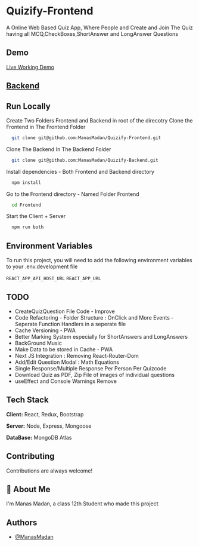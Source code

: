 # Quizify-Frontend

A Online Web Based Quiz App, Where People and Create and Join The Quiz having all MCQ,CheckBoxes,ShortAnswer and LongAnswer Questions

## Demo

[Live Working Demo](https://quizify-manas.netlify.app/)

## [Backend](https://github.com/ManasMadan/Quizify-Backend)

## Run Locally

Create Two Folders Frontend and Backend in root of the direcotry
Clone the Frontend in The Frontend Folder

```bash
  git clone git@github.com:ManasMadan/Quizify-Frontend.git
```

Clone The Backend In The Backend Folder

```bash
  git clone git@github.com:ManasMadan/Quizify-Backend.git
```

Install dependencies - Both Frontend and Backend directory

```bash
  npm install
```

Go to the Frontend directory - Named Folder Frontend

```bash
  cd Frontend
```

Start the Client + Server

```bash
  npm run both
```

## Environment Variables

To run this project, you will need to add the following environment variables to your .env.development file

`REACT_APP_API_HOST_URL`
`REACT_APP_URL`

## TODO

- CreateQuizQuestion File Code - Improve
- Code Refactoring - Folder Structure : OnClick and More Events - Seperate Function Handlers in a seperate file
- Cache Versioning - PWA
- Better Marking System especially for ShortAnswers and LongAnswers
- BackGround Music
- Make Data to be stored in Cache - PWA
- Next JS Integration : Removing React-Router-Dom
- Add/Edit Question Modal : Math Equations
- Single Response/Multiple Response Per Person Per Quizcode
- Download Quiz as PDF, Zip File of images of individual questions
- useEffect and Console Warnings Remove

## Tech Stack

**Client:** React, Redux, Bootstrap

**Server:** Node, Express, Mongoose

**DataBase:** MongoDB Atlas

## Contributing

Contributions are always welcome!

## 🚀 About Me

I'm Manas Madan, a class 12th Student who made this project

## Authors

- [@ManasMadan](https://github.com/ManasMadan)
